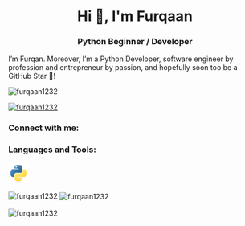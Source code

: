 <h1 align="center">Hi 👋, I'm Furqaan</h1>
<h3 align="center">Python Beginner / Developer</h3>

</p> I’m Furqan. Moreover, I’m a Python Developer, software engineer by profession and entrepreneur by passion, and hopefully soon too be a GitHub Star 🌟! 
</p>

<p align="left"> <img src="https://komarev.com/ghpvc/?username=furqaan1232&label=Profile%20views&color=0e75b6&style=flat" alt="furqaan1232" /> </p>

<p align="left"> <a href="https://github.com/ryo-ma/github-profile-trophy"><img src="https://github-profile-trophy.vercel.app/?username=furqaan1232" alt="furqaan1232" /></a> </p>

<h3 align="left">Connect with me:</h3>
<p align="left">
</p>

<h3 align="left">Languages and Tools:</h3>
<p align="left"> <a href="https://www.python.org" target="_blank" rel="noreferrer"> <img src="https://raw.githubusercontent.com/devicons/devicon/master/icons/python/python-original.svg" alt="python" width="40" height="40"/> </a> </p>

<p><img align="left" src="https://github-readme-stats.vercel.app/api/top-langs?username=furqaan1232&show_icons=true&locale=en&layout=compact" alt="furqaan1232" /></p>

<p>&nbsp;<img align="center" src="https://github-readme-stats.vercel.app/api?username=furqaan1232&show_icons=true&locale=en" alt="furqaan1232" /></p>

<p><img align="center" src="https://github-readme-streak-stats.herokuapp.com/?user=furqaan1232&" alt="furqaan1232" /></p>


